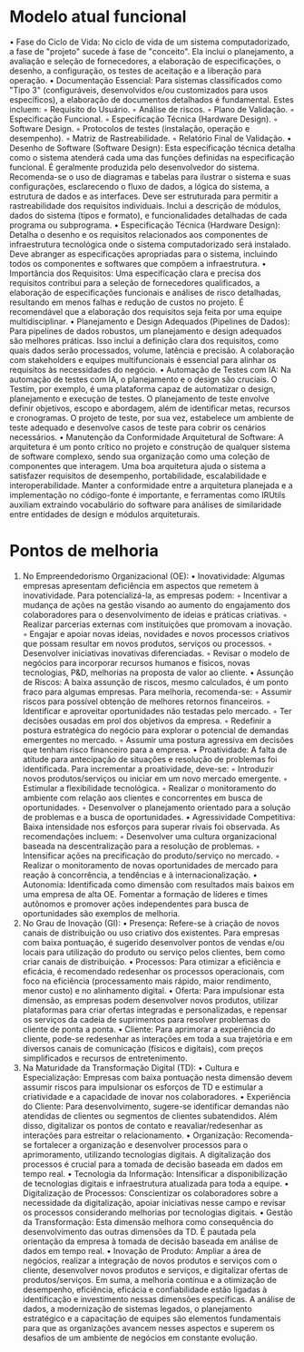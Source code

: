 # Modelo atual funcional
• Fase do Ciclo de Vida: No ciclo de vida de um sistema computadorizado, a fase de "projeto" sucede à fase de "conceito". Ela inclui o planejamento, a avaliação e seleção de fornecedores, a elaboração de especificações, o desenho, a configuração, os testes de aceitação e a liberação para operação.
• Documentação Essencial: Para sistemas classificados como "Tipo 3" (configuráveis, desenvolvidos e/ou customizados para usos específicos), a elaboração de documentos detalhados é fundamental. Estes incluem:
    ◦ Requisito do Usuário.
    ◦ Análise de riscos.
    ◦ Plano de Validação.
    ◦ Especificação Funcional.
    ◦ Especificação Técnica (Hardware Design).
    ◦ Software Design.
    ◦ Protocolos de testes (instalação, operação e desempenho).
    ◦ Matriz de Rastreabilidade.
    ◦ Relatório Final de Validação.
• Desenho de Software (Software Design): Esta especificação técnica detalha como o sistema atenderá cada uma das funções definidas na especificação funcional. É geralmente produzida pelo desenvolvedor do sistema. Recomenda-se o uso de diagramas e tabelas para ilustrar o sistema e suas configurações, esclarecendo o fluxo de dados, a lógica do sistema, a estrutura de dados e as interfaces. Deve ser estruturada para permitir a rastreabilidade dos requisitos individuais. Inclui a descrição de módulos, dados do sistema (tipos e formato), e funcionalidades detalhadas de cada programa ou subprograma.
• Especificação Técnica (Hardware Design): Detalha o desenho e os requisitos relacionados aos componentes de infraestrutura tecnológica onde o sistema computadorizado será instalado. Deve abranger as especificações apropriadas para o sistema, incluindo todos os componentes e softwares que compõem a infraestrutura.
• Importância dos Requisitos: Uma especificação clara e precisa dos requisitos contribui para a seleção de fornecedores qualificados, a elaboração de especificações funcionais e análises de risco detalhadas, resultando em menos falhas e redução de custos no projeto. É recomendável que a elaboração dos requisitos seja feita por uma equipe multidisciplinar.
• Planejamento e Design Adequados (Pipelines de Dados): Para pipelines de dados robustos, um planejamento e design adequados são melhores práticas. Isso inclui a definição clara dos requisitos, como quais dados serão processados, volume, latência e precisão. A colaboração com stakeholders e equipes multifuncionais é essencial para alinhar os requisitos às necessidades do negócio.
• Automação de Testes com IA: Na automação de testes com IA, o planejamento e o design são cruciais. O Testim, por exemplo, é uma plataforma capaz de automatizar o design, planejamento e execução de testes. O planejamento de teste envolve definir objetivos, escopo e abordagem, além de identificar metas, recursos e cronogramas. O projeto de teste, por sua vez, estabelece um ambiente de teste adequado e desenvolve casos de teste para cobrir os cenários necessários.
• Manutenção da Conformidade Arquitetural de Software: A arquitetura é um ponto crítico no projeto e construção de qualquer sistema de software complexo, sendo sua organização como uma coleção de componentes que interagem. Uma boa arquitetura ajuda o sistema a satisfazer requisitos de desempenho, portabilidade, escalabilidade e interoperabilidade. Manter a conformidade entre a arquitetura planejada e a implementação no código-fonte é importante, e ferramentas como IRUtils auxiliam extraindo vocabulário do software para análises de similaridade entre entidades de design e módulos arquiteturais.


# Pontos de melhoria
1. No Empreendedorismo Organizacional (OE):
• Inovatividade: Algumas empresas apresentam deficiência em aspectos que remetem à inovatividade. Para potencializá-la, as empresas podem:
    ◦ Incentivar a mudança de ações na gestão visando ao aumento do engajamento dos colaboradores para o desenvolvimento de ideias e práticas criativas.
    ◦ Realizar parcerias externas com instituições que promovam a inovação.
    ◦ Engajar e apoiar novas ideias, novidades e novos processos criativos que possam resultar em novos produtos, serviços ou processos.
    ◦ Desenvolver iniciativas inovativas diferenciadas.
    ◦ Revisar o modelo de negócios para incorporar recursos humanos e físicos, novas tecnologias, P&D, melhorias na proposta de valor ao cliente.
• Assunção de Riscos: A baixa assunção de riscos, mesmo calculados, é um ponto fraco para algumas empresas. Para melhoria, recomenda-se:
    ◦ Assumir riscos para possível obtenção de melhores retornos financeiros.
    ◦ Identificar e aproveitar oportunidades não testadas pelo mercado.
    ◦ Ter decisões ousadas em prol dos objetivos da empresa.
    ◦ Redefinir a postura estratégica do negócio para explorar o potencial de demandas emergentes no mercado.
    ◦ Assumir uma postura agressiva em decisões que tenham risco financeiro para a empresa.
• Proatividade: A falta de atitude para antecipação de situações e resolução de problemas foi identificada. Para incrementar a proatividade, deve-se:
    ◦ Introduzir novos produtos/serviços ou iniciar em um novo mercado emergente.
    ◦ Estimular a flexibilidade tecnológica.
    ◦ Realizar o monitoramento do ambiente com relação aos clientes e concorrentes em busca de oportunidades.
    ◦ Desenvolver o planejamento orientado para a solução de problemas e a busca de oportunidades.
• Agressividade Competitiva: Baixa intensidade nos esforços para superar rivais foi observada. As recomendações incluem:
    ◦ Desenvolver uma cultura organizacional baseada na descentralização para a resolução de problemas.
    ◦ Intensificar ações na precificação do produto/serviço no mercado.
    ◦ Realizar o monitoramento de novas oportunidades de mercado para reação à concorrência, a tendências e à internacionalização.
• Autonomia: Identificada como dimensão com resultados mais baixos em uma empresa de alta OE. Fomentar a formação de líderes e times autônomos e promover ações independentes para busca de oportunidades são exemplos de melhoria.
2. No Grau de Inovação (GI):
• Presença: Refere-se à criação de novos canais de distribuição ou uso criativo dos existentes. Para empresas com baixa pontuação, é sugerido desenvolver pontos de vendas e/ou locais para utilização do produto ou serviço pelos clientes, bem como criar canais de distribuição.
• Processos: Para otimizar a eficiência e eficácia, é recomendado redesenhar os processos operacionais, com foco na eficiência (processamento mais rápido, maior rendimento, menor custo) e no alinhamento digital.
• Oferta: Para impulsionar esta dimensão, as empresas podem desenvolver novos produtos, utilizar plataformas para criar ofertas integradas e personalizadas, e repensar os serviços da cadeia de suprimentos para resolver problemas do cliente de ponta a ponta.
• Cliente: Para aprimorar a experiência do cliente, pode-se redesenhar as interações em toda a sua trajetória e em diversos canais de comunicação (físicos e digitais), com preços simplificados e recursos de entretenimento.
3. Na Maturidade da Transformação Digital (TD):
• Cultura e Especialização: Empresas com baixa pontuação nesta dimensão devem assumir riscos para impulsionar os esforços de TD e estimular a criatividade e a capacidade de inovar nos colaboradores.
• Experiência do Cliente: Para desenvolvimento, sugere-se identificar demandas não atendidas de clientes ou segmentos de clientes subatendidos. Além disso, digitalizar os pontos de contato e reavaliar/redesenhar as interações para estreitar o relacionamento.
• Organização: Recomenda-se fortalecer a organização e desenvolver processos para o aprimoramento, utilizando tecnologias digitais. A digitalização dos processos é crucial para a tomada de decisão baseada em dados em tempo real.
• Tecnologia da Informação: Intensificar a disponibilização de tecnologias digitais e infraestrutura atualizada para toda a equipe.
• Digitalização de Processos: Conscientizar os colaboradores sobre a necessidade da digitalização, apoiar iniciativas nesse campo e revisar os processos considerando melhorias por tecnologias digitais.
• Gestão da Transformação: Esta dimensão melhora como consequência do desenvolvimento das outras dimensões da TD. É pautada pela orientação da empresa à tomada de decisão baseada em análise de dados em tempo real.
• Inovação de Produto: Ampliar a área de negócios, realizar a integração de novos produtos e serviços com o cliente, desenvolver novos produtos e serviços, e digitalizar ofertas de produtos/serviços.
Em suma, a melhoria contínua e a otimização de desempenho, eficiência, eficácia e confiabilidade estão ligadas à identificação e investimento nessas dimensões específicas. A análise de dados, a modernização de sistemas legados, o planejamento estratégico e a capacitação de equipes são elementos fundamentais para que as organizações avancem nesses aspectos e superem os desafios de um ambiente de negócios em constante evolução.
